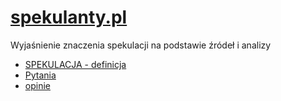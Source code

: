 # [spekulanty.pl](https://www.spekulanty.pl/)

Wyjaśnienie znaczenia spekulacji na podstawie źródeł i analizy

+ [SPEKULACJA - definicja](definicja.md)
+ [Pytania](PYTANIA.md)
+ [opinie](OPINIE.md)

